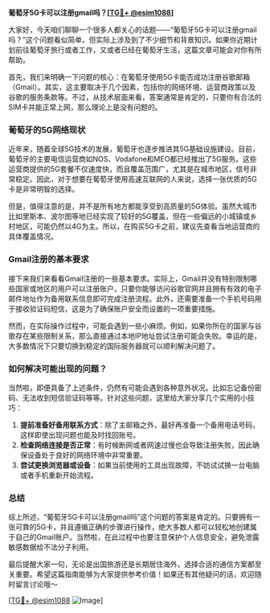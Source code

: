 **葡萄牙5G卡可以注册gmail吗？[[TG💪+ @esim1088](https://t.me/s/esim1088)]**

大家好，今天咱们聊聊一个很多人都关心的话题——“葡萄牙5G卡可以注册gmail吗？”这个问题看似简单，但实际上涉及到了不少细节和背景知识。如果你近期计划前往葡萄牙旅行或者工作，又或者已经在葡萄牙生活，这篇文章可能会对你有所帮助。

首先，我们来明确一下问题的核心：在葡萄牙使用5G卡能否成功注册谷歌邮箱（Gmail）。其实，这主要取决于几个因素，包括你的网络环境、运营商政策以及谷歌的服务条款等。不过，从技术层面来看，答案通常是肯定的，只要你有合法的SIM卡并能正常上网，那么理论上是没有问题的。

### 葡萄牙的5G网络现状

近年来，随着全球5G技术的发展，葡萄牙也逐步推进其5G基础设施建设。目前，葡萄牙的主要电信运营商如NOS、Vodafone和MEO都已经推出了5G服务。这些运营商提供的5G套餐不仅速度快，而且覆盖范围广，尤其是在城市地区，信号非常稳定。因此，对于想要在葡萄牙使用高速互联网的人来说，选择一张优质的5G卡是非常明智的选择。

但是，值得注意的是，并不是所有地方都能享受到高质量的5G体验。虽然大城市比如里斯本、波尔图等地已经实现了较好的5G覆盖，但在一些偏远的小城镇或乡村地区，可能仍然以4G为主。所以，在购买5G卡之前，建议先查看当地运营商的具体覆盖情况。

### Gmail注册的基本要求

接下来我们来看看Gmail注册的一些基本要求。实际上，Gmail并没有特别限制哪些国家或地区的用户可以注册账户，只要你能够访问谷歌官网并且拥有有效的电子邮件地址作为备用联系信息即可完成注册流程。此外，还需要准备一个手机号码用于接收验证码短信，这是为了确保账户安全而设置的一项重要措施。

然而，在实际操作过程中，可能会遇到一些小麻烦。例如，如果你所在的国家与谷歌存在某些限制关系，那么直接通过本地IP地址尝试注册可能会失败。幸运的是，大多数情况下只要切换到稳定的国际服务器就可以顺利解决问题了。

### 如何解决可能出现的问题？

当然啦，即便具备了上述条件，仍然有可能会遇到各种意外状况。比如忘记备份密码、无法收到短信验证码等等。针对这些问题，这里给大家分享几个实用的小技巧：

1. **提前准备好备用联系方式**：除了主邮箱之外，最好再准备一个备用电话号码，这样即使出现问题也能及时找回账号。
2. **检查网络连接是否正常**：有时候断网或者网速过慢也会导致注册失败，因此确保设备处于良好的网络环境中非常重要。
3. **尝试更换浏览器或设备**：如果当前使用的工具出现故障，不妨试试换一台电脑或者手机重新开始流程。

### 总结

综上所述，“葡萄牙5G卡可以注册gmail吗”这个问题的答案是肯定的。只要拥有一张可靠的5G卡，并且遵循正确的步骤进行操作，绝大多数人都可以轻松地创建属于自己的Gmail账户。当然啦，在此过程中也要注意保护个人信息安全，避免泄露敏感数据给不法分子利用。

最后提醒大家一句，无论是出国旅游还是长期居住海外，选择合适的通信方案都至关重要。希望这篇指南能够为大家提供参考价值！如果还有其他疑问的话，欢迎随时留言讨论哦～

[[TG💪+ @esim1088](https://t.me/s/esim1088) ![Image](https://i.postimg.cc/4NQfJmqS/Snipaste-2025-05-13-00-14-12.png)]
